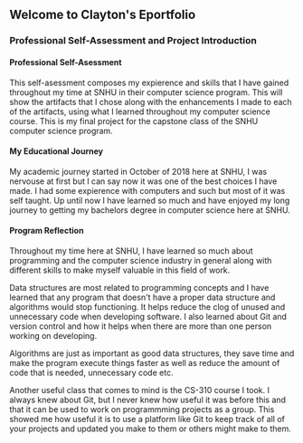 ## Welcome to Clayton's Eportfolio

### Professional Self-Assessment and Project Introduction

#### Professional Self-Asessment
This self-asessment composes my expierence and skills that I have gained throughout my time at SNHU in their computer science program. This will show the artifacts that I chose along with the enhancements I made to each of the artifacts, using what I learned throughout my computer science course. This is my final project for the capstone class of the SNHU computer science program.

#### My Educational Journey
My academic journey started in October of 2018 here at SNHU, I was nervouse at first but I can say now it was one of the best choices I have made. I had some expierence with computers and such but most of it was self taught. Up until now I have learned so much and have enjoyed my long journey to getting my bachelors degree in computer science here at SNHU.

#### Program Reflection
Throughout my time here at SNHU, I have learned so much about programming and the computer science industry in general along with different skills to make myself valuable in this field of work. 

Data structures are most related to programming concepts and I have learned that any program that doesn't have a proper data structure and algorithms would stop functioning. It helps reduce the clog of unused and unnecessary code when developing software. I also learned about Git and version control and how it helps when there are more than one person working on developing.

Algorithms are just as important as good data structures, they save time and make the program execute things faster as well as reduce the amount of code that is needed, unnecessary code etc.

Another useful class that comes to mind is the CS-310 course I took. I always knew about Git, but I never knew how useful it was before this and that it can be used to work on programmming projects as a group. This showed me how useful it is to use a platform like Git to keep track of all of your projects and updated you make to them or others might make to them.
